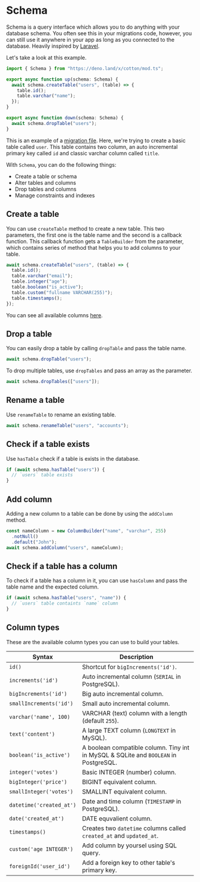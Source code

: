 # Schema

Schema is a query interface which allows you to do anything with your database schema. You often see this in your migrations code, however, you can still use it anywhere in your app as long as you connected to the database. Heavily inspired by [Laravel](https://laravel.com).

Let's take a look at this example.

```ts
import { Schema } from "https://deno.land/x/cotton/mod.ts";

export async function up(schema: Schema) {
  await schema.createTable("users", (table) => {
    table.id();
    table.varchar("name");
  });
}

export async function down(schema: Schema) {
  await schema.dropTable("users");
}
```

This is an example of a [migration file](migrations.md#creating-a-migration). Here, we're trying to create a basic table called `user`. This table contains two column, an auto incremental primary key called `id` and classic varchar column called `title`.

With `Schema`, you can do the following things:

- Create a table or schema
- Alter tables and columns
- Drop tables and columns
- Manage constraints and indexes

## Create a table

You can use `createTable` method to create a new table. This two parameters, the first one is the table name and the second is a callback function. This callback function gets a `TableBuilder` from the parameter, which contains series of method that helps you to add columns to your table.

```ts
await schema.createTable("users", (table) => {
  table.id();
  table.varchar("email");
  table.integer("age");
  table.boolean("is_active");
  table.custom("fullname VARCHAR(255)");
  table.timestamps();
});
```

You can see all available columns [here](#column-types).

## Drop a table

You can easily drop a table by calling `dropTable` and pass the table name.

```ts
await schema.dropTable("users");
```

To drop multiple tables, use `dropTables` and pass an array as the parameter.

```ts
await schema.dropTables(["users"]);
```

## Rename a table

Use `renameTable` to rename an existing table.

```ts
await schema.renameTable("users", "accounts");
```

## Check if a table exists

Use `hasTable` check if a table is exists in the database.

```ts
if (await schema.hasTable("users")) {
  // `users` table exists
}
```

## Add column

Adding a new column to a table can be done by using the `addColumn` method.

```ts
const nameColumn = new ColumnBuilder("name", "varchar", 255)
  .notNull()
  .default("John");
await schema.addColumn("users", nameColumn);
```

## Check if a table has a column

To check if a table has a column in it, you can use `hasColumn` and pass the table name and the expected column.

```ts
if (await schema.hasTable("users", "name")) {
  // `users` table containts `name` column
}
```

## Column types

These are the available column types you can use to build your tables.

| Syntax                   | Description                                                                          |
| ------------------------ | ------------------------------------------------------------------------------------ |
| `id()`                   | Shortcut for `bigIncrements('id')`.                                                  |
| `increments('id')`       | Auto incremental column (`SERIAL` in PostgreSQL).                                    |
| `bigIncrements('id')`    | Big auto incremental column.                                                         |
| `smallIncrements('id')`  | Small auto incremental column.                                                       |
| `varchar('name', 100)`   | VARCHAR (text) column with a length (default `255`).                                 |
| `text('content')`        | A large TEXT column (`LONGTEXT` in MySQL).                                           |
| `boolean('is_active')`   | A boolean compatible column. Tiny int in MySQL & SQLite and `BOOLEAN` in PostgreSQL. |
| `integer('votes')`       | Basic INTEGER (number) column.                                                       |
| `bigInteger('price')`    | BIGINT equivalent column.                                                            |
| `smallInteger('votes')`  | SMALLINT equivalent column.                                                          |
| `datetime('created_at')` | Date and time column (`TIMESTAMP` in PostgreSQL).                                    |
| `date('created_at')`     | DATE equvalient column.                                                              |
| `timestamps()`           | Creates two `datetime` columns called `created_at` and `updated_at`.                 |
| `custom('age INTEGER')`  | Add column by yoursel using SQL query.                                               |
| `foreignId('user_id')`   | Add a foreign key to other table's primary key.                                      |
